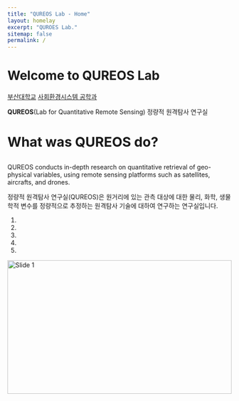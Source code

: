 ```yaml
---
title: "QUREOS Lab - Home"
layout: homelay
excerpt: "QUROES Lab."
sitemap: false
permalink: /
---
```

<h1 style = "margin-bottom:20px;"> Welcome to QUREOS Lab </h1>

<!--[금오공과대학교](https://www.kumoh.ac.kr) [토목공학과](https://civil.kumoh.ac.kr) **수문학연구실 (Noh Lab)**에서는 기후변화로 인해 인류에게 직접적인 영향을 미치는 홍수, 가뭄 등 물 문제에 대한 분석 및 해결 방법에 대해 연구합니다.-->
<!--가장 앞에 오는 머릿말-->

[부산대학교](https://www.pusan.ac.kr/kor/Main.do) [사회환경시스템 공학과](https://his.pusan.ac.kr/pnuenvEng/index.do) 

**QUREOS**(Lab for Quantitative Remote Sensing) 정량적 원격탐사 연구실

<h3 style = "font-size: 30px; margin-top:40px;">What was QUREOS do?</h3>

QUREOS conducts in-depth research on quantitative retrieval of geo-physical variables, using remote sensing platforms such as satellites, aircrafts, and drones.

정량적 원격탐사 연구실(QUREOS)은 원거리에 있는 관측 대상에 대한 물리, 화학, 생물학적 변수를 정량적으로 추정하는 원격탐사 기술에 대하여 연구하는 연구실입니다.

<!--We are a **Hydrology and Water Resources Lab (Noh Lab)** at Civil Engineering Department at [Kumoh National Institute of Technology](https://eng.kumoh.ac.kr). Our aim is to explore and characterize complexity and uncertainty in hydrology and water resources systems to improve both our understanding of these systems and our ability to respond to water-related hazards under changing climate conditions.-->


<div markdown="0" id="carousel" class="carousel slide" data-ride="carousel" data-interval="4000" data-pause="hover" >
    <!-- Menu -->
    <ol class="carousel-indicators">
        <li data-target="#carousel" data-slide-to="0" class="active"></li>
        <li data-target="#carousel" data-slide-to="1"></li>
        <li data-target="#carousel" data-slide-to="2"></li>
        <li data-target="#carousel" data-slide-to="3"></li>
        <li data-target="#carousel" data-slide-to="4"></li>
    </ol>
<!--아마도 슬라이드 사진 시작점--> 
<!--슬라이드 사진은 _site > images > slider7001400-->
    <!-- Items -->
    <div class="carousel-inner" markdown="0">
        <div class="item active" style="height: 100%; width: 100%;">
            <img src="{{ site.url }}{{ site.baseurl }}/images/slider7001400/Remote_sensing_of_water_quality.png" style="height: 300px; width: 100%;" alt="Slide 1" /> <!--이미지 넣고 싶으면 위의 코드를 참고 할 것.-->
        </div> 
        <div class="item" style="height: 100%; width: 100%;">
            <img src="{{ site.url }}{{ site.baseurl }}/images/slider7001400/Cal_Val_of_Satellite_Product.png" style="height: 300px; width: 100%;" alt="Slide 2" />
        </div>
        <div class="item" style="height: 100%; width: 100%;">
            <img src="{{ site.url }}{{ site.baseurl }}/images/slider7001400/Retrieval_of_Geophysical_Variables.png" style="height: 300px; width: 100%;" alt="Slide 3" />
        </div>
        <div class="item" style="height: 100%; width: 100%;">
            <img src="{{ site.url }}{{ site.baseurl }}/images/slider7001400/Social_Infrastructure_Monitoring.png" style="height: 300px; width: 100%;" alt="Slide 4" />
        </div>
    </div>
  <a class="left carousel-control" href="#carousel" role="button" data-slide="prev">
    <span class="glyphicon glyphicon-chevron-left" aria-hidden="true"></span>
    <span class="sr-only">Previous</span>
  </a>
  <a class="right carousel-control" href="#carousel" role="button" data-slide="next">
    <span class="glyphicon glyphicon-chevron-right" aria-hidden="true"></span>
    <span class="sr-only">Next</span>
  </a>
</div>
<!--아마도 슬라이드 사진 종료-->
<br>
<h3 style = "font-size: 30px; margin-top:40px;"> There are four main areas of research: </h3>

<ol>
    <li>Remote sensing of water quality (원격수질추정)</li>
    <li>Cal/Val of Satellite Product (위성자료 검보정)</li>
    <li>Retrieval of Geophysical Variables (지구 물리량 추정)</li>
    <li>Social Infrastructure Monitoring (사회 기반시설 모니터링)</li>
</ol>


<!--1. **도시 홍수 해석 (Urban flood)** : Urban flood modeling to disentangle uncertainty in urban water systems for resilient and sustainable cities 
2. **수문학적 자료 동화 (Hydrologic data assimilation)** : Reducing uncertainty by combining computer simulations of model states and parameters with measurement information
3. **데이터 기반 수문 해석 (Data-driven hydrologic modeling)** : Data-driven machine learning approaches to solve complex water-related environmental problems
4. **기후변화 적응 수자원 관리 (Climate-adaptative water resources management)** : Integrated and adaptive water resources management schemes to mitigate impacts of the climate change
5. **멀티센서 수문 관측 (Measurement and analysis hydrologic variables using Multi-sensors)** : Utilization and analysis of multiple sensors to measure hydrologic variables from precipitation to soil moisture to streamflow
-->

<h3 style = "font-size: 30px; margin-top:40px;">  How to join QUREOS?</h3>
Anyone who has passion and enthusiasm for the quantitative remote sensing can contact QUREOS.

원격탐사 및 사진측량을 더 알기 원하는 분들은 주저하지 말고 연락바랍니다. <br/>대학원에 관심있는 분은 담당교수에게 연락바랍니다.<br/> 학부연구생도 모집중이니 연락바랍니다.<br/>you are interested in joining please go to the [contact](contact) page.<br/><br/>


<!--
<h3 style = "font-size:30px; margin-top:40px;"> 연구비 지원 Funding </h3>
We are grateful for funding from the [National Research Foundation](http://nrf.re.kr), [K-water](https://www.kwater.or.kr/), [Kumoh National Institute of Technology](https://www.kumoh.ac.kr), [Ministry of Science and ICT](https://www.msit.go.kr), and [National Institute Of Environmental Research](https://www.nier.go.kr)

<ul>
    <figure class="fourth">
    <p>
        <div>
            <img src="{{ site.url }}{{ site.baseurl }}/images/logopic/Logo_NRF.jpg" style="width: 200px; height: 77px;">
        </div>
        <div>
            <img src="{{ site.url }}{{ site.baseurl }}/images/logopic/Logo_kwater.jpg" style="width: 160px; height: 65px;">
        </div>
        <div>
            <img src="{{ site.url }}{{ site.baseurl }}/images/logopic/Logo_kit.jpg" style="width: 180px; height: 40px;">
        </div>
        <div>
            <img src="{{ site.url }}{{ site.baseurl }}/images/logopic/Logo_msit.jpg" style="width: 180px; height: 40px;">
        </div>
        <div>
            <img src="{{ site.url }}{{ site.baseurl }}/images/logopic/Logo_nier.jpg" style="width: 180px; height: 40px;">
        </div>
    </p>
    </figure>
</ul>
<br>

-->

